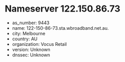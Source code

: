 # Nameserver 122.150.86.73

* as_number: 9443
* name: 122-150-86-73.sta.wbroadband.net.au.
* city: Melbourne
* country: AU
* organization: Vocus Retail
* version: Unknown
* dnssec: Unknown
